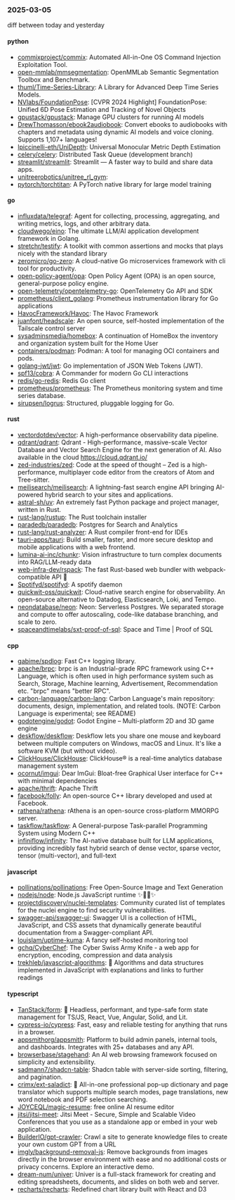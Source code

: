 ### 2025-03-05
diff between today and yesterday

#### python
* [commixproject/commix](https://github.com/commixproject/commix): Automated All-in-One OS Command Injection Exploitation Tool.
* [open-mmlab/mmsegmentation](https://github.com/open-mmlab/mmsegmentation): OpenMMLab Semantic Segmentation Toolbox and Benchmark.
* [thuml/Time-Series-Library](https://github.com/thuml/Time-Series-Library): A Library for Advanced Deep Time Series Models.
* [NVlabs/FoundationPose](https://github.com/NVlabs/FoundationPose): [CVPR 2024 Highlight] FoundationPose: Unified 6D Pose Estimation and Tracking of Novel Objects
* [gpustack/gpustack](https://github.com/gpustack/gpustack): Manage GPU clusters for running AI models
* [DrewThomasson/ebook2audiobook](https://github.com/DrewThomasson/ebook2audiobook): Convert ebooks to audiobooks with chapters and metadata using dynamic AI models and voice cloning. Supports 1,107+ languages!
* [lpiccinelli-eth/UniDepth](https://github.com/lpiccinelli-eth/UniDepth): Universal Monocular Metric Depth Estimation
* [celery/celery](https://github.com/celery/celery): Distributed Task Queue (development branch)
* [streamlit/streamlit](https://github.com/streamlit/streamlit): Streamlit — A faster way to build and share data apps.
* [unitreerobotics/unitree_rl_gym](https://github.com/unitreerobotics/unitree_rl_gym): 
* [pytorch/torchtitan](https://github.com/pytorch/torchtitan): A PyTorch native library for large model training

#### go
* [influxdata/telegraf](https://github.com/influxdata/telegraf): Agent for collecting, processing, aggregating, and writing metrics, logs, and other arbitrary data.
* [cloudwego/eino](https://github.com/cloudwego/eino): The ultimate LLM/AI application development framework in Golang.
* [stretchr/testify](https://github.com/stretchr/testify): A toolkit with common assertions and mocks that plays nicely with the standard library
* [zeromicro/go-zero](https://github.com/zeromicro/go-zero): A cloud-native Go microservices framework with cli tool for productivity.
* [open-policy-agent/opa](https://github.com/open-policy-agent/opa): Open Policy Agent (OPA) is an open source, general-purpose policy engine.
* [open-telemetry/opentelemetry-go](https://github.com/open-telemetry/opentelemetry-go): OpenTelemetry Go API and SDK
* [prometheus/client_golang](https://github.com/prometheus/client_golang): Prometheus instrumentation library for Go applications
* [HavocFramework/Havoc](https://github.com/HavocFramework/Havoc): The Havoc Framework
* [juanfont/headscale](https://github.com/juanfont/headscale): An open source, self-hosted implementation of the Tailscale control server
* [sysadminsmedia/homebox](https://github.com/sysadminsmedia/homebox): A continuation of HomeBox the inventory and organization system built for the Home User
* [containers/podman](https://github.com/containers/podman): Podman: A tool for managing OCI containers and pods.
* [golang-jwt/jwt](https://github.com/golang-jwt/jwt): Go implementation of JSON Web Tokens (JWT).
* [spf13/cobra](https://github.com/spf13/cobra): A Commander for modern Go CLI interactions
* [redis/go-redis](https://github.com/redis/go-redis): Redis Go client
* [prometheus/prometheus](https://github.com/prometheus/prometheus): The Prometheus monitoring system and time series database.
* [sirupsen/logrus](https://github.com/sirupsen/logrus): Structured, pluggable logging for Go.

#### rust
* [vectordotdev/vector](https://github.com/vectordotdev/vector): A high-performance observability data pipeline.
* [qdrant/qdrant](https://github.com/qdrant/qdrant): Qdrant - High-performance, massive-scale Vector Database and Vector Search Engine for the next generation of AI. Also available in the cloud https://cloud.qdrant.io/
* [zed-industries/zed](https://github.com/zed-industries/zed): Code at the speed of thought – Zed is a high-performance, multiplayer code editor from the creators of Atom and Tree-sitter.
* [meilisearch/meilisearch](https://github.com/meilisearch/meilisearch): A lightning-fast search engine API bringing AI-powered hybrid search to your sites and applications.
* [astral-sh/uv](https://github.com/astral-sh/uv): An extremely fast Python package and project manager, written in Rust.
* [rust-lang/rustup](https://github.com/rust-lang/rustup): The Rust toolchain installer
* [paradedb/paradedb](https://github.com/paradedb/paradedb): Postgres for Search and Analytics
* [rust-lang/rust-analyzer](https://github.com/rust-lang/rust-analyzer): A Rust compiler front-end for IDEs
* [tauri-apps/tauri](https://github.com/tauri-apps/tauri): Build smaller, faster, and more secure desktop and mobile applications with a web frontend.
* [lumina-ai-inc/chunkr](https://github.com/lumina-ai-inc/chunkr): Vision infrastructure to turn complex documents into RAG/LLM-ready data
* [web-infra-dev/rspack](https://github.com/web-infra-dev/rspack): The fast Rust-based web bundler with webpack-compatible API 🦀️
* [Spotifyd/spotifyd](https://github.com/Spotifyd/spotifyd): A spotify daemon
* [quickwit-oss/quickwit](https://github.com/quickwit-oss/quickwit): Cloud-native search engine for observability. An open-source alternative to Datadog, Elasticsearch, Loki, and Tempo.
* [neondatabase/neon](https://github.com/neondatabase/neon): Neon: Serverless Postgres. We separated storage and compute to offer autoscaling, code-like database branching, and scale to zero.
* [spaceandtimelabs/sxt-proof-of-sql](https://github.com/spaceandtimelabs/sxt-proof-of-sql): Space and Time | Proof of SQL

#### cpp
* [gabime/spdlog](https://github.com/gabime/spdlog): Fast C++ logging library.
* [apache/brpc](https://github.com/apache/brpc): brpc is an Industrial-grade RPC framework using C++ Language, which is often used in high performance system such as Search, Storage, Machine learning, Advertisement, Recommendation etc. "brpc" means "better RPC".
* [carbon-language/carbon-lang](https://github.com/carbon-language/carbon-lang): Carbon Language's main repository: documents, design, implementation, and related tools. (NOTE: Carbon Language is experimental; see README)
* [godotengine/godot](https://github.com/godotengine/godot): Godot Engine – Multi-platform 2D and 3D game engine
* [deskflow/deskflow](https://github.com/deskflow/deskflow): Deskflow lets you share one mouse and keyboard between multiple computers on Windows, macOS and Linux. It's like a software KVM (but without video).
* [ClickHouse/ClickHouse](https://github.com/ClickHouse/ClickHouse): ClickHouse® is a real-time analytics database management system
* [ocornut/imgui](https://github.com/ocornut/imgui): Dear ImGui: Bloat-free Graphical User interface for C++ with minimal dependencies
* [apache/thrift](https://github.com/apache/thrift): Apache Thrift
* [facebook/folly](https://github.com/facebook/folly): An open-source C++ library developed and used at Facebook.
* [rathena/rathena](https://github.com/rathena/rathena): rAthena is an open-source cross-platform MMORPG server.
* [taskflow/taskflow](https://github.com/taskflow/taskflow): A General-purpose Task-parallel Programming System using Modern C++
* [infiniflow/infinity](https://github.com/infiniflow/infinity): The AI-native database built for LLM applications, providing incredibly fast hybrid search of dense vector, sparse vector, tensor (multi-vector), and full-text

#### javascript
* [pollinations/pollinations](https://github.com/pollinations/pollinations): Free Open-Source Image and Text Generation
* [nodejs/node](https://github.com/nodejs/node): Node.js JavaScript runtime ✨🐢🚀✨
* [projectdiscovery/nuclei-templates](https://github.com/projectdiscovery/nuclei-templates): Community curated list of templates for the nuclei engine to find security vulnerabilities.
* [swagger-api/swagger-ui](https://github.com/swagger-api/swagger-ui): Swagger UI is a collection of HTML, JavaScript, and CSS assets that dynamically generate beautiful documentation from a Swagger-compliant API.
* [louislam/uptime-kuma](https://github.com/louislam/uptime-kuma): A fancy self-hosted monitoring tool
* [gchq/CyberChef](https://github.com/gchq/CyberChef): The Cyber Swiss Army Knife - a web app for encryption, encoding, compression and data analysis
* [trekhleb/javascript-algorithms](https://github.com/trekhleb/javascript-algorithms): 📝 Algorithms and data structures implemented in JavaScript with explanations and links to further readings

#### typescript
* [TanStack/form](https://github.com/TanStack/form): 🤖 Headless, performant, and type-safe form state management for TS/JS, React, Vue, Angular, Solid, and Lit.
* [cypress-io/cypress](https://github.com/cypress-io/cypress): Fast, easy and reliable testing for anything that runs in a browser.
* [appsmithorg/appsmith](https://github.com/appsmithorg/appsmith): Platform to build admin panels, internal tools, and dashboards. Integrates with 25+ databases and any API.
* [browserbase/stagehand](https://github.com/browserbase/stagehand): An AI web browsing framework focused on simplicity and extensibility.
* [sadmann7/shadcn-table](https://github.com/sadmann7/shadcn-table): Shadcn table with server-side sorting, filtering, and pagination.
* [crimx/ext-saladict](https://github.com/crimx/ext-saladict): 🥗 All-in-one professional pop-up dictionary and page translator which supports multiple search modes, page translations, new word notebook and PDF selection searching.
* [JOYCEQL/magic-resume](https://github.com/JOYCEQL/magic-resume): free online AI resume editor
* [jitsi/jitsi-meet](https://github.com/jitsi/jitsi-meet): Jitsi Meet - Secure, Simple and Scalable Video Conferences that you use as a standalone app or embed in your web application.
* [BuilderIO/gpt-crawler](https://github.com/BuilderIO/gpt-crawler): Crawl a site to generate knowledge files to create your own custom GPT from a URL
* [imgly/background-removal-js](https://github.com/imgly/background-removal-js): Remove backgrounds from images directly in the browser environment with ease and no additional costs or privacy concerns. Explore an interactive demo.
* [dream-num/univer](https://github.com/dream-num/univer): Univer is a full-stack framework for creating and editing spreadsheets, documents, and slides on both web and server.
* [recharts/recharts](https://github.com/recharts/recharts): Redefined chart library built with React and D3
